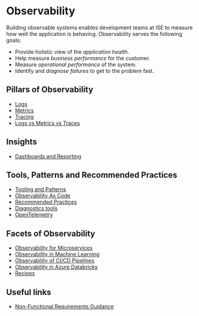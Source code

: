 # Observability

Building observable systems enables development teams at ISE to measure how well the application is behaving. Observability serves the following goals:

- Provide holistic view of the _application health_.
- Help measure _business performance_ for the customer.
- Measure _operational performance_ of the system.
- Identify and _diagnose failures_ to get to the problem fast.

## Pillars of Observability

- [Logs](pillars/logging.md)
- [Metrics](pillars/metrics.md)
- [Tracing](pillars/tracing.md)
- [Logs vs Metrics vs Traces](log-vs-metric-vs-trace.md)

## Insights

- [Dashboards and Reporting](pillars/dashboard.md)

## Tools, Patterns and Recommended Practices

- [Tooling and Patterns](tools/README.md)
- [Observability As Code](observability-as-code.md)
- [Recommended Practices](best-practices.md)
- [Diagnostics tools](diagnostic-tools.md)
- [OpenTelemetry](tools/OpenTelemetry.md)

## Facets of Observability

- [Observability for Microservices](microservices.md)
- [Observability in Machine Learning](ml-observability.md)
- [Observability of CI/CD Pipelines](observability-pipelines.md)
- [Observability in Azure Databricks](observability-databricks.md)
- [Recipes](recipes-observability.md)

## Useful links

- [Non-Functional Requirements Guidance](../design/design-patterns/non-functional-requirements-capture-guide.md)
